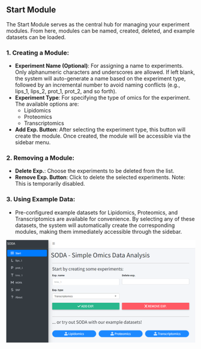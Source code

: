 ## Start Module

The Start Module serves as the central hub for managing your experiment modules. From here, modules can be named, created, deleted, and example datasets can be loaded.

### 1. Creating a Module:
- **Experiment Name (Optional)**: For assigning a name to experiments. Only alphanumeric characters and underscores are allowed. If left blank, the system will auto-generate a name based on the experiment type, followed by an incremental number to avoid naming conflicts (e.g., lips_1, lips_2, prot_1, prot_2, and so forth).
- **Experiment Type**: For specifying the type of omics for the experiment. The available options are: 
  - Lipidomics
  - Proteomics
  - Transcriptomics
- **Add Exp. Button**: After selecting the experiment type, this button will create the module. Once created, the module will be accessible via the sidebar menu.

### 2. Removing a Module:
- **Delete Exp.**: Choose the experiments to be deleted from the list.
- **Remove Exp. Button**: Click to delete the selected experiments. Note: This is temporarily disabled.

### 3. Using Example Data:
- Pre-configured example datasets for Lipidomics, Proteomics, and Transcriptomics are available for convenience. By selecting any of these datasets, the system will automatically create the corresponding modules, making them immediately accessible through the sidebar.

![Start module](./man/figures/mod_start.png)

